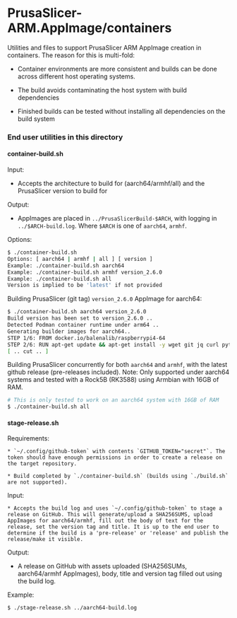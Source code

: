 # PrusaSlicer-ARM.AppImage/containers

Utilities and files to support PrusaSlicer ARM AppImage creation in containers. The reason for this is multi-fold:

- Container environments are more consistent and builds can be done across different host operating systems.

- The build avoids contaminating the host system with build dependencies

- Finished builds can be tested without installing all dependencies on the build system

### End user utilities in this directory

#### container-build.sh

Input:

  * Accepts the architecture to build for (aarch64/armhf/all) and the PrusaSlicer version to build for

Output:

  * AppImages are placed in `../PrusaSlicerBuild-$ARCH`, with logging in `../$ARCH-build.log`. Where `$ARCH` is one of `aarch64`, `armhf`.

Options:

```bash
$ ./container-build.sh 
Options: [ aarch64 | armhf | all ] [ version ]
Example: ./container-build.sh aarch64
Example: ./container-build.sh armhf version_2.6.0
Example: ./container-build.sh all
Version is implied to be 'latest' if not provided
```

Building PrusaSlicer (git tag) `version_2.6.0` AppImage for aarch64:

```bash
$ ./container-build.sh aarch64 version_2.6.0
Build version has been set to version_2.6.0 ..
Detected Podman container runtime under arm64 ..
Generating builder images for aarch64..
STEP 1/6: FROM docker.io/balenalib/raspberrypi4-64
STEP 2/6: RUN apt-get update && apt-get install -y wget git jq curl python3-pip
[ .. cut .. ]
```   

Building PrusaSlicer concurrently for both `aarch64` and `armhf`, with the latest github release (pre-releases included).
Note: Only supported under aarch64 systems and tested with a Rock5B (RK3588) using Armbian with 16GB of RAM.

```bash
# This is only tested to work on an aarch64 system with 16GB of RAM
$ ./container-build.sh all
```

#### stage-release.sh

Requirements:

    * `~/.config/github-token` with contents `GITHUB_TOKEN="secret"`. The token should have enough permissions in order to create a release on the target repository.

    * Build completed by `./container-build.sh` (builds using `./build.sh` are not supported).

Input:

    * Accepts the build log and uses `~/.config/github-token` to stage a release on GitHub. This will generate/upload a SHA256SUMS, upload AppImages for aarch64/armhf, fill out the body of text for the release, set the version tag and title. It is up to the end user to determine if the build is a 'pre-release' or 'release' and publish the release/make it visible. 


Output:

   * A release on GitHub with assets uploaded (SHA256SUMs, aarch64/armhf AppImages), body, title and version tag filled out using the build log.

Example:

```bash
$ ./stage-release.sh ../aarch64-build.log
```
